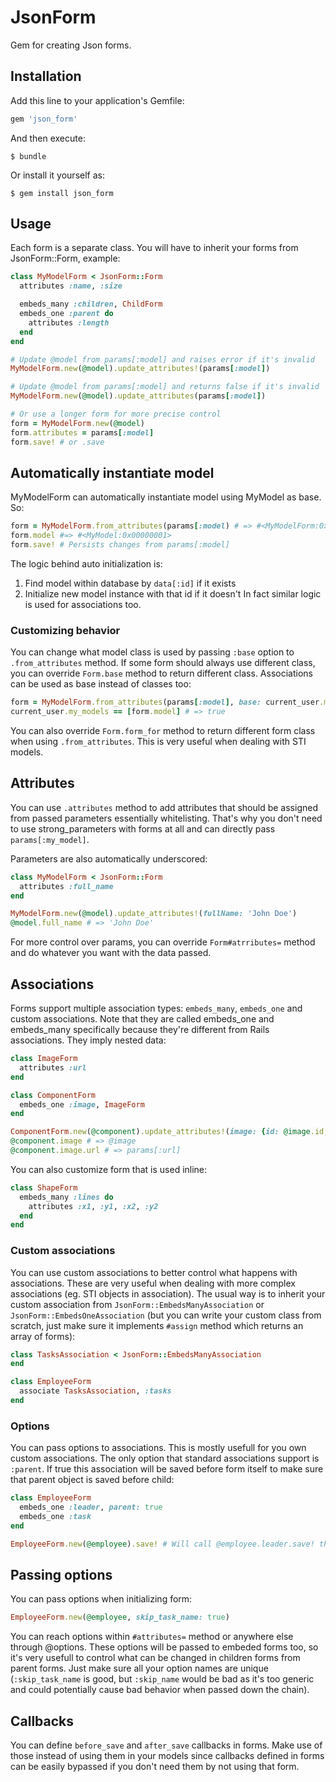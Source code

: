 # JsonForm

Gem for creating Json forms.

## Installation

Add this line to your application's Gemfile:

```ruby
gem 'json_form'
```

And then execute:

    $ bundle

Or install it yourself as:

    $ gem install json_form

## Usage

Each form is a separate class. You will have to inherit your forms from JsonForm::Form, example:

```ruby
class MyModelForm < JsonForm::Form
  attributes :name, :size

  embeds_many :children, ChildForm
  embeds_one :parent do
    attributes :length
  end
end

# Update @model from params[:model] and raises error if it's invalid
MyModelForm.new(@model).update_attributes!(params[:model])

# Update @model from params[:model] and returns false if it's invalid
MyModelForm.new(@model).update_attributes(params[:model])

# Or use a longer form for more precise control
form = MyModelForm.new(@model)
form.attributes = params[:model]
form.save! # or .save
```

## Automatically instantiate model

MyModelForm can automatically instantiate model using MyModel as base. So:

```ruby
form = MyModelForm.from_attributes(params[:model) # => #<MyModelForm:0x00000000>
form.model #=> #<MyModel:0x00000001>
form.save! # Persists changes from params[:model]
```

The logic behind auto initialization is:
1. Find model within database by `data[:id]` if it exists
2. Initialize new model instance with that id if it doesn't
In fact similar logic is used for associations too.

### Customizing behavior

You can change what model class is used by passing `:base` option to `.from_attributes` method. If some form should
always use different class, you can override `Form.base` method to return different class. Associations can be used as
base instead of classes too:

```ruby
form = MyModelForm.from_attributes(params[:model], base: current_user.my_models)
current_user.my_models == [form.model] # => true
```

You can also override `Form.form_for` method to return different form class when using `.from_attributes`. This is very
useful when dealing with STI models.

## Attributes

You can use `.attributes` method to add attributes that should be assigned from passed parameters essentially
whitelisting. That's why you don't need to use strong_parameters with forms at all and can directly pass
`params[:my_model]`.

Parameters are also automatically underscored:

```ruby
class MyModelForm < JsonForm::Form
  attributes :full_name
end

MyModelForm.new(@model).update_attributes!(fullName: 'John Doe')
@model.full_name # => 'John Doe'
```

For more control over params, you can override `Form#atrributes=` method and do whatever you want with the data passed.

## Associations

Forms support multiple association types: `embeds_many`, `embeds_one` and custom associations. Note that they are called
embeds_one and embeds_many specifically because they're different from Rails associations. They imply nested data:

```ruby
class ImageForm
  attributes :url
end

class ComponentForm
  embeds_one :image, ImageForm
end

ComponentForm.new(@component).update_attributes!(image: {id: @image.id, url: params[:url})
@component.image # => @image
@component.image.url # => params[:url]
```

You can also customize form that is used inline:

```ruby
class ShapeForm
  embeds_many :lines do
    attributes :x1, :y1, :x2, :y2
  end
end
```

### Custom associations

You can use custom associations to better control what happens with associations. These are very useful when dealing
with more complex associations (eg. STI objects in association). The usual way is to inherit your custom association
from `JsonForm::EmbedsManyAssociation` or `JsonForm::EmbedsOneAssociation` (but you can write your custom class from
scratch, just make sure it implements `#assign` method which returns an array of forms):

```ruby
class TasksAssociation < JsonForm::EmbedsManyAssociation
end

class EmployeeForm
  associate TasksAssociation, :tasks
end
```

### Options

You can pass options to associations. This is mostly usefull for you own custom associations. The only option that
standard associations support is `:parent`. If true this association will be saved before form itself to make sure that
parent object is saved before child:

```ruby
class EmployeeForm
  embeds_one :leader, parent: true
  embeds_one :task
end

EmployeeForm.new(@employee).save! # Will call @employee.leader.save! then @employee.save! then @employee.task.save!
```

## Passing options

You can pass options when initializing form:

```ruby
EmployeeForm.new(@employee, skip_task_name: true)
```

You can reach options within `#attributes=` method or anywhere else through @options. These options will be passed to
embeded forms too, so it's very usefull to control what can be changed in children forms from parent forms. Just make
sure all your option names are unique (`:skip_task_name` is good, but `:skip_name` would be bad as it's too generic
and could potentially cause bad behavior when passed down the chain).

## Callbacks

You can define `before_save` and `after_save` callbacks in forms. Make use of those instead of using them in your models
since callbacks defined in forms can be easily bypassed if you don't need them by not using that form.
